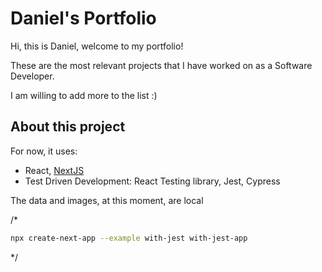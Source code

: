 # Daniel's Portfolio

Hi, this is Daniel, welcome to my portfolio!

These are the most relevant projects that I have worked on as a Software Developer.

I am willing to add more to the list :)

## About this project

For now, it uses:

- React, [NextJS](https://nextjs.org/)
- Test Driven Development: React Testing library, Jest, Cypress

The data and images, at this moment, are local

/*
```bash
npx create-next-app --example with-jest with-jest-app
```
*/
